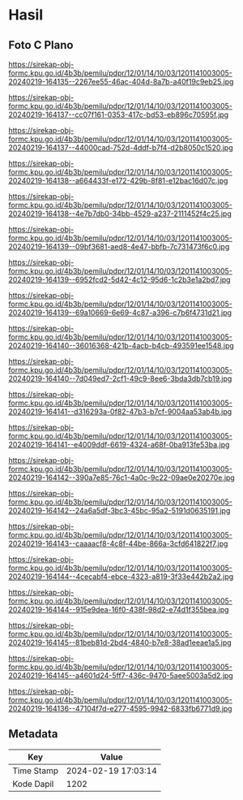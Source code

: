 # Hasil

## Foto C Plano

https://sirekap-obj-formc.kpu.go.id/4b3b/pemilu/pdpr/12/01/14/10/03/1201141003005-20240219-164135--2267ee55-46ac-404d-8a7b-a40f19c9eb25.jpg

https://sirekap-obj-formc.kpu.go.id/4b3b/pemilu/pdpr/12/01/14/10/03/1201141003005-20240219-164137--cc07f161-0353-417c-bd53-eb896c70595f.jpg

https://sirekap-obj-formc.kpu.go.id/4b3b/pemilu/pdpr/12/01/14/10/03/1201141003005-20240219-164137--44000cad-752d-4ddf-b7f4-d2b8050c1520.jpg

https://sirekap-obj-formc.kpu.go.id/4b3b/pemilu/pdpr/12/01/14/10/03/1201141003005-20240219-164138--a664433f-e172-429b-8f81-e12bac16d07c.jpg

https://sirekap-obj-formc.kpu.go.id/4b3b/pemilu/pdpr/12/01/14/10/03/1201141003005-20240219-164138--4e7b7db0-34bb-4529-a237-2111452f4c25.jpg

https://sirekap-obj-formc.kpu.go.id/4b3b/pemilu/pdpr/12/01/14/10/03/1201141003005-20240219-164139--09bf3681-aed8-4e47-bbfb-7c731473f6c0.jpg

https://sirekap-obj-formc.kpu.go.id/4b3b/pemilu/pdpr/12/01/14/10/03/1201141003005-20240219-164139--6952fcd2-5d42-4c12-95d6-1c2b3e1a2bd7.jpg

https://sirekap-obj-formc.kpu.go.id/4b3b/pemilu/pdpr/12/01/14/10/03/1201141003005-20240219-164139--69a10669-6e69-4c87-a396-c7b6f4731d21.jpg

https://sirekap-obj-formc.kpu.go.id/4b3b/pemilu/pdpr/12/01/14/10/03/1201141003005-20240219-164140--36016368-421b-4acb-b4cb-493591ee1548.jpg

https://sirekap-obj-formc.kpu.go.id/4b3b/pemilu/pdpr/12/01/14/10/03/1201141003005-20240219-164140--7d049ed7-2cf1-49c9-8ee6-3bda3db7cb19.jpg

https://sirekap-obj-formc.kpu.go.id/4b3b/pemilu/pdpr/12/01/14/10/03/1201141003005-20240219-164141--d316293a-0f82-47b3-b7cf-9004aa53ab4b.jpg

https://sirekap-obj-formc.kpu.go.id/4b3b/pemilu/pdpr/12/01/14/10/03/1201141003005-20240219-164141--e4009ddf-6619-4324-a68f-0ba913fe53ba.jpg

https://sirekap-obj-formc.kpu.go.id/4b3b/pemilu/pdpr/12/01/14/10/03/1201141003005-20240219-164142--390a7e85-76c1-4a0c-9c22-09ae0e20270e.jpg

https://sirekap-obj-formc.kpu.go.id/4b3b/pemilu/pdpr/12/01/14/10/03/1201141003005-20240219-164142--24a6a5df-3bc3-45bc-95a2-5191d0635191.jpg

https://sirekap-obj-formc.kpu.go.id/4b3b/pemilu/pdpr/12/01/14/10/03/1201141003005-20240219-164143--caaaacf8-4c8f-44be-866a-3cfd641822f7.jpg

https://sirekap-obj-formc.kpu.go.id/4b3b/pemilu/pdpr/12/01/14/10/03/1201141003005-20240219-164144--4cecabf4-ebce-4323-a819-3f33e442b2a2.jpg

https://sirekap-obj-formc.kpu.go.id/4b3b/pemilu/pdpr/12/01/14/10/03/1201141003005-20240219-164144--915e9dea-16f0-438f-98d2-e74d1f355bea.jpg

https://sirekap-obj-formc.kpu.go.id/4b3b/pemilu/pdpr/12/01/14/10/03/1201141003005-20240219-164145--81beb81d-2bd4-4840-b7e8-38ad1eeae1a5.jpg

https://sirekap-obj-formc.kpu.go.id/4b3b/pemilu/pdpr/12/01/14/10/03/1201141003005-20240219-164145--a4601d24-5ff7-436c-9470-5aee5003a5d2.jpg

https://sirekap-obj-formc.kpu.go.id/4b3b/pemilu/pdpr/12/01/14/10/03/1201141003005-20240219-164136--47104f7d-e277-4595-9942-6833fb6771d9.jpg


## Metadata

| Key        | Value               |
| ---------- | ------------------- |
| Time Stamp | 2024-02-19 17:03:14 |
| Kode Dapil | 1202                |




